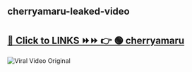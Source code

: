 
 ## cherryamaru-leaked-video 

# <h2><a href="https://clipsfans.com/cherryamaru&ref=git">🔗 Click to LINKS ⏩⏩ 👉 🟢 cherryamaru </a></h2>

<a href="https://clipsfans.com/cherryamaru&ref=git" rel="nofollow" data-target="animated-image.originalLink"><img src="https://i.ibb.co.com/xMMVF88/686577567.gif" alt="Viral Video Original" style="max-width: 100%; display: inline-block;" data-target="animated-image.originalImage"></a>
